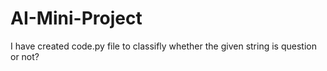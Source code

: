 # AI-Mini-Project

I have created code.py file to classifly whether the given string is question or not?
